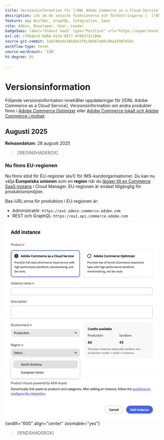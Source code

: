 ```yaml
---
title: Versionsinformation för [!DNL Adobe Commerce as a Cloud Service]
description: Läs om de senaste funktionerna och förbättringarna i  [!DNL Adobe Commerce as a Cloud Service].
feature: App Builder, GraphQL, Integration, Saas
role: Admin, Developer, User, Leader
badgeSaas: label="Endast SaaS" type="Positive" url="https://experienceleague.adobe.com/sv/docs/commerce/user-guides/product-solutions" tooltip="Gäller endast Adobe Commerce as a Cloud Service- och Adobe Commerce Optimizer-projekt (SaaS-infrastruktur som hanteras av Adobe)."
exl-id: cf06dec6-8d6b-413e-9977-df88373c188e
source-git-commit: 5dd290a4e10bdbd1f6c96b67ab6c9ba1598705dc
workflow-type: tm+mt
source-wordcount: '126'
ht-degree: 0%

---
```


# Versionsinformation

Följande versionsinformation innehåller uppdateringar för [!DNL Adobe Commerce as a Cloud Service]. Versionsinformation om andra produkter finns i [Adobe Commerce Optimizer](../optimizer/release-notes.md) eller [Adobe Commerce lokalt och Adobe Commerce i molnet](https://experienceleague.adobe.com/sv/docs/commerce-operations/release/notes/overview).

## Augusti 2025

**Releasedatum**: 28 augusti 2025

>[!BEGINSHADEBOX]

### Nu finns EU-regionen

Nu finns stöd för EU-regioner (eu1) för IMS-kundorganisationer. Du kan nu välja **Europeiska unionen** som en **region** när du [lägger till en Commerce SaaS-instans](./getting-started.md#create-an-instance) i Cloud Manager. EU-regionen är endast tillgänglig för produktionsmiljöer.

Bas-URL:erna för produktion i EU-regionen är:

* Administratör: `https://eu1.admin.commerce.adobe.com`
* REST och GraphQL: `https://eu1.api.commerce.adobe.com`

![skapa instans](./assets/create-instance-eu.png){width="600" align="center" zoomable="yes"}

>[!ENDSHADEBOX]
